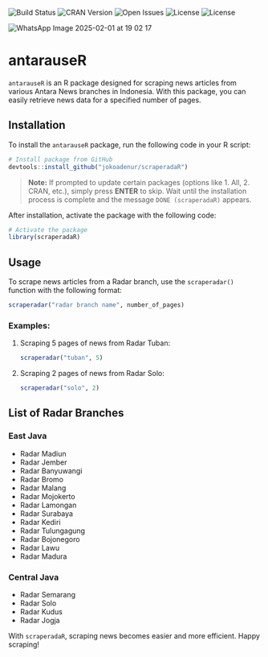 ![Build Status](https://img.shields.io/badge/build-passing-brightgreen.svg)
![CRAN Version](https://img.shields.io/badge/CRAN-7.3.2-brightgreen)
![Open Issues](https://img.shields.io/badge/open%20issues-0-brightgreen)
![License](https://img.shields.io/badge/License-MIT-blue)
![License](https://img.shields.io/badge/blog-jokoding.com-brightgreen)

![WhatsApp Image 2025-02-01 at 19 02 17](https://github.com/user-attachments/assets/d47ab993-5fad-4bea-ba31-06ca7bc82520)



# antarauseR

`antarauseR` is an R package designed for scraping news articles from various Antara News branches in Indonesia. With this package, you can easily retrieve news data for a specified number of pages.

## Installation

To install the `antarauseR` package, run the following code in your R script:

```R
# Install package from GitHub
devtools::install_github("jokoadenur/scraperadaR")
```

> **Note:** If prompted to update certain packages (options like 1. All, 2. CRAN, etc.), simply press **ENTER** to skip. Wait until the installation process is complete and the message `DONE (scraperadaR)` appears.

After installation, activate the package with the following code:

```R
# Activate the package
library(scraperadaR)
```

## Usage

To scrape news articles from a Radar branch, use the `scraperadar()` function with the following format:

```R
scraperadar("radar branch name", number_of_pages)
```

### Examples:

1. Scraping 5 pages of news from Radar Tuban:
   ```R
   scraperadar("tuban", 5)
   ```

2. Scraping 2 pages of news from Radar Solo:
   ```R
   scraperadar("solo", 2)
   ```

## List of Radar Branches

### East Java
- Radar Madiun
- Radar Jember
- Radar Banyuwangi
- Radar Bromo
- Radar Malang
- Radar Mojokerto
- Radar Lamongan
- Radar Surabaya
- Radar Kediri
- Radar Tulungagung
- Radar Bojonegoro
- Radar Lawu
- Radar Madura

### Central Java
- Radar Semarang
- Radar Solo
- Radar Kudus
- Radar Jogja

With `scraperadaR`, scraping news becomes easier and more efficient. Happy scraping!
